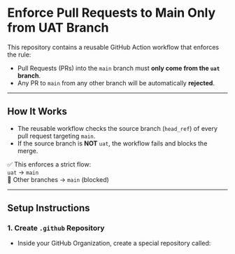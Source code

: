 # Enforce Pull Requests to Main Only from UAT Branch

This repository contains a reusable GitHub Action workflow that enforces the rule:
- Pull Requests (PRs) into the `main` branch must **only come from the `uat` branch**.
- Any PR to `main` from any other branch will be automatically **rejected**.

---

## How It Works

- The reusable workflow checks the source branch (`head_ref`) of every pull request targeting `main`.
- If the source branch is **NOT** `uat`, the workflow fails and blocks the merge.

✅ This enforces a strict flow:  
`uat` → `main`  
🚫 Other branches → `main` (blocked)

---

## Setup Instructions

### 1. Create `.github` Repository

- Inside your GitHub Organization, create a special repository called:

